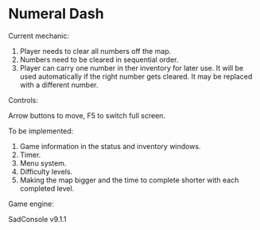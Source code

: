 # Numeral Dash
Current mechanic:
1. Player needs to clear all numbers off the map.
2. Numbers need to be cleared in sequential order.
3. Player can carry one number in ther inventory for later use. It will be used automatically if the right number gets cleared. It may be replaced with a different number.

Controls:

Arrow buttons to move, F5 to switch full screen.

To be implemented:
1. Game information in the status and inventory windows.
2. Timer.
3. Menu system.
4. Difficulty levels.
5. Making the map bigger and the time to complete shorter with each completed level.

Game engine:

SadConsole v9.1.1
